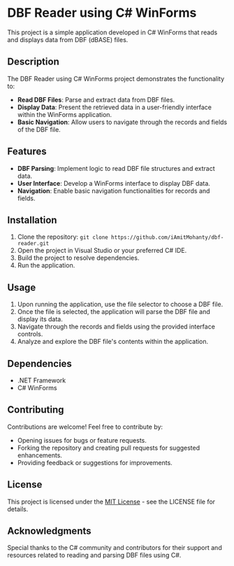 # DBF Reader using C# WinForms

This project is a simple application developed in C# WinForms that reads and displays data from DBF (dBASE) files.

## Description

The DBF Reader using C# WinForms project demonstrates the functionality to:

- **Read DBF Files**: Parse and extract data from DBF files.
- **Display Data**: Present the retrieved data in a user-friendly interface within the WinForms application.
- **Basic Navigation**: Allow users to navigate through the records and fields of the DBF file.

## Features

- **DBF Parsing**: Implement logic to read DBF file structures and extract data.
- **User Interface**: Develop a WinForms interface to display DBF data.
- **Navigation**: Enable basic navigation functionalities for records and fields.

## Installation

1. Clone the repository: `git clone https://github.com/iAmitMohanty/dbf-reader.git`
2. Open the project in Visual Studio or your preferred C# IDE.
3. Build the project to resolve dependencies.
4. Run the application.

## Usage

1. Upon running the application, use the file selector to choose a DBF file.
2. Once the file is selected, the application will parse the DBF file and display its data.
3. Navigate through the records and fields using the provided interface controls.
4. Analyze and explore the DBF file's contents within the application.

## Dependencies

- .NET Framework
- C# WinForms

## Contributing

Contributions are welcome! Feel free to contribute by:

- Opening issues for bugs or feature requests.
- Forking the repository and creating pull requests for suggested enhancements.
- Providing feedback or suggestions for improvements.

## License

This project is licensed under the [MIT License](LICENSE) - see the LICENSE file for details.

## Acknowledgments

Special thanks to the C# community and contributors for their support and resources related to reading and parsing DBF files using C#.

